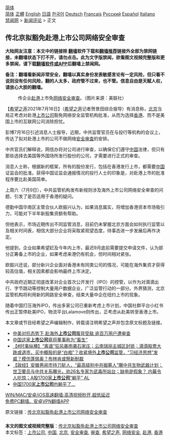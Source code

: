  <!-- 面包屑导航 --> <div class="breadcrumb"><!-- GTranslate: https://gtranslate.io/ -->  <div class="switcher notranslate">  <div class="selected">  <a href="#" onclick="return false;"> 简体</a>  </div>  <div class="option">  <a href="https://www.bannedbook.org" onclick="doGTranslate('zh-CN|zh-CN');jQuery('div.switcher div.selected a').html(jQuery(this).html());return false;" title="简体中文" class="nturl selected"> 简体</a>  <a href="https://www.bannedbook.org/zh-tw/" onclick="doGTranslate('zh-CN|zh-TW');jQuery('div.switcher div.selected a').html(jQuery(this).html());return false;" title="繁體中文" class="nturl"> 正體</a>  <a href="https://www.bannedbook.org/en/" onclick="doGTranslate('zh-CN|en');jQuery('div.switcher div.selected a').html(jQuery(this).html());return false;" title="English" class="nturl"> English</a>  <a href="https://www.bannedbook.org/ja/" onclick="doGTranslate('zh-CN|ja');jQuery('div.switcher div.selected a').html(jQuery(this).html());return false;" title="日本語" class="nturl"> 日語</a>  <a href="https://www.bannedbook.org/ko/" onclick="doGTranslate('zh-CN|ko');jQuery('div.switcher div.selected a').html(jQuery(this).html());return false;" title="한국어" class="nturl"> 한국어</a>  <a href="https://www.bannedbook.org/de/" onclick="doGTranslate('zh-CN|de');jQuery('div.switcher div.selected a').html(jQuery(this).html());return false;" title="Deutsch" class="nturl"> Deutsch</a>  <a href="https://www.bannedbook.org/fr/" onclick="doGTranslate('zh-CN|fr');jQuery('div.switcher div.selected a').html(jQuery(this).html());return false;" title="Français" class="nturl"> Français</a>  <a href="https://www.bannedbook.org/ru/" onclick="doGTranslate('zh-CN|ru');jQuery('div.switcher div.selected a').html(jQuery(this).html());return false;" title="Русский" class="nturl"> Русский</a>  <a href="https://www.bannedbook.org/es/" onclick="doGTranslate('zh-CN|es');jQuery('div.switcher div.selected a').html(jQuery(this).html());return false;" title="Español" class="nturl"> Español</a>  <a href="https://www.bannedbook.org/it/" onclick="doGTranslate('zh-CN|it');jQuery('div.switcher div.selected a').html(jQuery(this).html());return false;" title="Italiano" class="nturl"> Italiano</a>  </div>  </div>      <div class='breadcrumb-sub'><!-- Breadcrumb NavXT 6.3.0 --> <a href="https://www.bannedbook.org/" class="home">禁闻网</a> &gt; <a href="https://www.bannedbook.org/bnews/comments/" class="category">新闻评论</a> &gt; 正文</div></div><h2>传北京拟豁免赴港上市公司网络安全审查</h2> <p class="notice"><b>大陆网友注意：本文中的链接除 <a href="https://github.com/bannedbook/fanqiang" >翻墙</a>软件下载和<a href="https://github.com/killgcd/justmysocks/blob/master/README.md">翻墙推荐</a>链接外全部为禁网链接，未翻墙状态下打不开，请勿点击。此为文字版禁闻，欲看图文视频完整版和更多禁闻，请下载<a href="https://github.com/bannedbook/fanqiang">翻墙软件或APP</a>后翻墙上禁闻网。</p><p>备注：翻墙看新闻非常安全，翻墙以真实身份发表敏感言论有一定风险，但只看不说则没有任何风险，翻的人太多，政府管不过来，也不管。信息自由是天赋人权，请放心大胆的翻墙。</b></p>  <div class="entry"> <figure><figcaption>传企业<a href="https://www.bannedbook.org/bnews/tag/%E8%B5%B4%E6%B8%AF/" class="st_tag internal_tag" rel="tag" title="标签 赴港 下的日志">赴港</a>上市免<a href="https://www.bannedbook.org/bnews/tag/%e7%bd%91%e7%bb%9c%e5%ae%89%e5%85%a8/" class="st_tag internal_tag" rel="tag" title="标签 网络安全 下的日志">网络安全</a><a href="https://www.bannedbook.org/bnews/tag/%E5%AE%A1%E6%9F%A5/" class="st_tag internal_tag" rel="tag" title="标签 审查 下的日志">审查</a>。（图片来源：美联社）</figcaption></figure> <p>【<span class='wp_keywordlink_affiliate'><a href="https://www.soundofhope.org" title="希望之声" target="_blank">希望之声</a></span>2021年7月16日】（<a href="https://www.bannedbook.org/bnews/tag/%e5%b8%8c%e6%9c%9b%e4%b9%8b%e5%a3%b0/" class="st_tag internal_tag" rel="tag" title="标签 希望之声 下的日志">希望之声</a>记者贺景田综合报导）有消息称，<a href="https://www.bannedbook.org/bnews/tag/%e5%8c%97%e4%ba%ac/" class="st_tag internal_tag" rel="tag" title="标签 北京 下的日志">北京</a>当局正考虑对赴港<a href="https://www.bannedbook.org/bnews/tag/%e4%b8%8a%e5%b8%82%e5%85%ac%e5%8f%b8/" class="st_tag internal_tag" rel="tag" title="标签 上市公司 下的日志">上市公司</a>豁免网络安全监管机构批准，从而为选择<a href="https://www.bannedbook.org/bnews/tag/%e9%a6%99%e6%b8%af/" class="st_tag internal_tag" rel="tag" title="标签 香港 下的日志">香港</a>、而不是美国上市的互联网公司消除担忧。</p> <p>彭博7月16日引述消息人士报导，近期，中共监管官员在与投行等机构的会议上，传达了拟对赴港上市的公司不做网络<a href="https://www.bannedbook.org/bnews/tag/%E5%AE%89%E5%85%A8%E5%AE%A1%E6%9F%A5/" class="st_tag internal_tag" rel="tag" title="标签 安全审查 下的日志">安全审查</a>的安排。</p> <p>中共官员们解释说，网信办将对公司进行审查，以确保它们遵守<span class='wp_keywordlink_affiliate'><a href="https://www.bannedbook.org/" title="中国" target="_blank">中国</a></span>法律，但只有那些选择去美国等外国场所发行股份的公司，才需要进行正式的审查。</p>  <p>消息人士称，根据新的框架，所有的股份发行，包括在香港发行上市，都需要<a href="https://www.bannedbook.org/bnews/tag/%E4%B8%AD%E5%9B%BD/" class="st_tag internal_tag" rel="tag" title="标签 中国 下的日志">中国</a>证监会的批准。获得中国证监会通报情况的投行人士的印象是，对赴港上市的批准程序要比赴美国简单。</p> <p>上周六（7月9日），中共监管机构发布新规则涉及海外上市公司网络安全审查的问题，引发了是否适用于香港的疑问。</p> <p>德勤中国华南区主管合伙人欧振兴认为，如果消息属实，将增加香港资本市场吸引力，可能对下半年新股集资额有帮助。</p>  <p>但他表示，市场近期传出不同监管消息，目前仍未掌握北京方面会如何执行监管以及相关时间表，相信大部分企业将采取紧观望态度，待事态进一步发展后再作决定。</p> <p>他提到，企业如果希望赶及今年内上市，最迟9月底前需要提交申请文件，认为部分正筹备上市的企业，如果考虑来港仍有机会，但时间相对紧张。</p> <p>欧振兴还说，部分新兴企业面对香港未有同类公司的情况，可能在海外集资才获得较高估值，相关因素都会影响最终上市决定。</p>  <p>中共政府近期正彻底改革对企业首次公开发行（IPO）的控管，以作为对滴滴出行、字节跳动等控制大量用户数据企业，广泛监管行动的一部分。外界猜测，北京监管机构将利用新的网路安全审查，结束大量中企在纽约上市的现象。</p> <p>随着中国打压海外IPO，传出多家公司已重新考虑上市计划，中国社群平台小红书传出正暂停赴美IPO，物流平台Lalamove则传出，正考虑从赴美转至香港上市。</p> <p>本文章或节目经希望之声编辑制作，转载请注明希望之声并包含原文标题及链接。 </p>  <ul class='op-related-articles' title='相关阅读'> <li><a href='https://www.bannedbook.org/bnews/comments/20210714/1586533.html' target='_blank'>中美对抗态势下 赴海外<b>上市公司</b>腹背受敌 逾百万用户遭审查</a></li> <li><a href='https://www.bannedbook.org/bnews/cnnews/20210712/1585226.html' target='_blank'>中国这家<b>上市公司</b>竟将董事称为“畜生”</a></li> <li><a href='https://www.bannedbook.org/bnews/bannedvideo/20210708/1582652.html' target='_blank'>【#时事纵横】“离谱”狂风暴雨袭石家庄；云南瑞丽主城区封锁；滴滴股票大跌或退市，买中概股的是“白痴”？收紧境外<b>上市公司</b>监管，“习经济思想”发威？模仿蓬佩奥？布林肯或祭新制裁</a></li> <li><a href='https://www.bannedbook.org/bnews/bannedvideo/20210606/1561407.html' target='_blank'>【政经】安徽男闹市持刀斩人，“最高级别中共掘墓人”曝中共生物武器计划；世卫要员与中共关系曝光，劝26名专家为武毒所站台；缺电是假象？ 内幕令人吃惊；A股1700家<b>上市公司</b>“躺平” AL</a></li> <li><a href='https://www.bannedbook.org/bnews/finance/20210605/1560747.html' target='_blank'>中国1700家<b>上市公司</b>也躺平了…</a></li> </ul> <p class="texttj"> <a href="https://github.com/bannedbook/fanqiang/wiki/V2ray%E6%9C%BA%E5%9C%BA" target="_blank">WIN/MAC/安卓/iOS高速翻墙:高清视频秒开,超低延迟</a><br/> <a href="https://github.com/bannedbook/fanqiang/wiki/%E7%A6%81%E9%97%BB%E7%BD%91%E5%AE%89%E5%8D%93%E7%BF%BB%E5%A2%99%E6%96%B0%E9%97%BBAPP" target="_blank">免费PC翻墙、安卓VPN翻墙APP</a></p><p>原文链接：<a class="src_link"  href="https://www.soundofhope.org/post/526370" target="_blank">传北京拟豁免赴港上市公司网络安全审查</a></p><a name='sharetosocial'></a>  <div style="margin-bottom:5px;padding-bottom:5px;clear:both"> <div id="archive-pix-1" class="banner-ads"> <!-- AuctionX Display platform tag START --> <div id="26318x728x90x621x_ADSLOT2" clicktrack="%%CLICK_URL_ESC%%"></div> <!-- AuctionX Display platform tag END --> </div> <div id="archive-pix-2" class="banner-ads"> <!-- AuctionX Display platform tag START --> <div id="26315x300x250x621x_ADSLOT2" clicktrack="%%CLICK_URL_ESC%%"></div> <!-- AuctionX Display platform tag END --> </div> </div>    <div id="archive-pix-1" class="banner-ads"> <!-- AuctionX Display platform tag START --> <div id="26318x728x90x621x_ADSLOT3" clicktrack="%%CLICK_URL_ESC%%"></div> <!-- AuctionX Display platform tag END --> </div> <div><b>本文的图文或视频完整版</b>：<a href='https://www.bannedbook.org/bnews/comments/20210717/1588610.html'>传北京拟豁免赴港上市公司网络安全审查</a></div>  </div><!--END ENTRY--> <div class="postfooter"> <div>本文标签：<a href="https://www.bannedbook.org/bnews/tag/%e4%b8%8a%e5%b8%82%e5%85%ac%e5%8f%b8/" rel="tag">上市公司</a>, <a href="https://www.bannedbook.org/bnews/tag/%E4%B8%AD%E5%9B%BD/" rel="tag">中国</a>, <a href="https://www.bannedbook.org/bnews/tag/%e5%8c%97%e4%ba%ac/" rel="tag">北京</a>, <a href="https://www.bannedbook.org/bnews/tag/%E5%AE%89%E5%85%A8%E5%AE%A1%E6%9F%A5/" rel="tag">安全审查</a>, <a href="https://www.bannedbook.org/bnews/tag/%E5%AE%A1%E6%9F%A5/" rel="tag">审查</a>, <a href="https://www.bannedbook.org/bnews/tag/%e5%b8%8c%e6%9c%9b%e4%b9%8b%e5%a3%b0/" rel="tag">希望之声</a>, <a href="https://www.bannedbook.org/bnews/tag/%e7%bd%91%e7%bb%9c%e5%ae%89%e5%85%a8/" rel="tag">网络安全</a>, <a href="https://www.bannedbook.org/bnews/tag/%E8%B5%B4%E6%B8%AF/" rel="tag">赴港</a>, <a href="https://www.bannedbook.org/bnews/tag/%e9%a6%99%e6%b8%af/" rel="tag">香港</a></div>  </div><!--END POSTFOOTER--> 